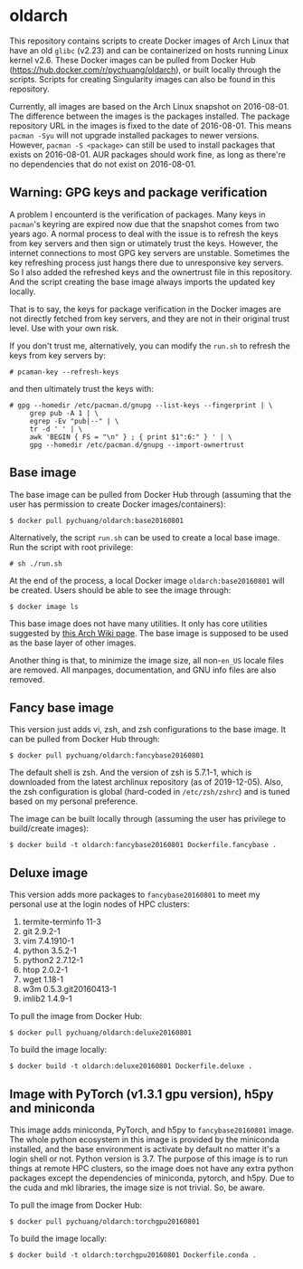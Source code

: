 oldarch
=======

This repository contains scripts to create Docker images of Arch Linux that have
an old `glibc` (v2.23) and can be containerized on hosts running Linux kernel v2.6.
These Docker images can be pulled from Docker Hub 
(https://hub.docker.com/r/pychuang/oldarch), or built locally through the scripts.
Scripts for creating Singularity images can also be found in this repository.

Currently, all images are based on the Arch Linux snapshot on 2016-08-01.
The difference between the images is the packages installed.
The package repository URL in the images is fixed to the date of 2016-08-01.
This means `pacman -Syu` will not upgrade installed packages to newer versions.
However, `pacman -S <package>` can still be used to install packages that
exists on 2016-08-01.
AUR packages should work fine, as long as there're no dependencies that do not
exist on 2016-08-01.

## Warning: GPG keys and package verification

A problem I encounterd is the verification of packages. 
Many keys in `pacman`'s keyring are expired now due that the snapshot comes 
from two years ago.
A normal process to deal with the issue is to refresh the keys from key servers
and then sign or utimately trust the keys.
However, the internet connections to most GPG key servers are unstable.
Sometimes the key refreshing process just hangs there due to unresponsive key
servers.
So I also added the refreshed keys and the ownertrust file in this repository.
And the script creating the base image always imports the updated key locally.

That is to say, the keys for package verification in the Docker images are not
directly fetched from key servers, and they are not in their original trust level.
Use with your own risk.

If you don't trust me, alternatively, you can modify the `run.sh` to refresh the
keys from key servers by:

```
# pcaman-key --refresh-keys
```


and then ultimately trust the keys with:

```
# gpg --homedir /etc/pacman.d/gnupg --list-keys --fingerprint | \
     grep pub -A 1 | \
     egrep -Ev "pub|--" | \
     tr -d ' ' | \
     awk 'BEGIN { FS = "\n" } ; { print $1":6:" } ' | \
     gpg --homedir /etc/pacman.d/gnupg --import-ownertrust
```

## Base image

The base image can be pulled from Docker Hub through
(assuming that the user has permission to create Docker images/containers):

```
$ docker pull pychuang/oldarch:base20160801
```

Alternatively, the script `run.sh` can be used to create a local base image.
Run the script with root privilege:

```
# sh ./run.sh
```

At the end of the process, a local Docker image `oldarch:base20160801` will be
created. Users should be able to see the image through:

```
$ docker image ls
```

This base image does not have many utilities. It only has core utilities suggested
by [this Arch Wiki page](https://wiki.archlinux.org/index.php/Core_utilities).
The base image is supposed to be used as the base layer of other images.

Another thing is that, to minimize the image size, all non-`en_US` locale files
are removed. 
All manpages, documentation, and GNU info files are also removed.

## Fancy base image

This version just adds vi, zsh, and zsh configurations to the base image. It
can be pulled from Docker Hub through:

```
$ docker pull pychuang/oldarch:fancybase20160801
```

The default shell is zsh.
And the version of zsh is 5.7.1-1, which is downloaded from the latest archlinux
repository (as of 2019-12-05).
Also, the zsh configuration is global (hard-coded in `/etc/zsh/zshrc`) and is
tuned based on my personal preference.

The image can be built locally through (assuming the user has privilege 
to build/create images):

```
$ docker build -t oldarch:fancybase20160801 Dockerfile.fancybase .
```

## Deluxe image

This version adds more packages to `fancybase20160801` to meet my personal use at the 
login nodes of HPC clusters:

1. termite-terminfo 11-3
2. git 2.9.2-1
3. vim 7.4.1910-1
4. python 3.5.2-1
5. python2 2.7.12-1
6. htop 2.0.2-1
7. wget 1.18-1
8. w3m 0.5.3.git20160413-1
9. imlib2 1.4.9-1

To pull the image from Docker Hub:

```
$ docker pull pychuang/oldarch:deluxe20160801
```

To build the image locally:

```
$ docker build -t oldarch:deluxe20160801 Dockerfile.deluxe .
```

## Image with PyTorch (v1.3.1 gpu version), h5py and miniconda

This image adds miniconda, PyTorch, and h5py to `fancybase20160801` image.
The whole python ecosystem in this image is provided by the miniconda installed,
and the base environment is activate by default no matter it's a login shell
or not.
Python version is 3.7.
The purpose of this image is to run things at remote HPC clusters, so the image
does not have any extra python packages except the dependencies of miniconda, 
pytorch, and h5py.
Due to the cuda and mkl libraries, the image size is not trivial. So, be aware.

To pull the image from Docker Hub:

```
$ docker pull pychuang/oldarch:torchgpu20160801
```

To build the image locally:

```
$ docker build -t oldarch:torchgpu20160801 Dockerfile.conda .
```
